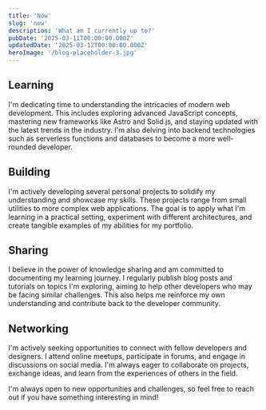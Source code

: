 ```yaml
---
title: 'Now'
slug: 'now'
description: 'What am I currently up to?'
pubDate: '2025-03-11T00:00:00.000Z'
updatedDate: '2025-03-12T00:00:00.000Z'
heroImage: '/blog-placeholder-3.jpg'
---
```


## Learning

I'm dedicating time to understanding the intricacies of modern web development. This includes exploring advanced JavaScript concepts, mastering new frameworks like Astro and Solid.js, and staying updated with the latest trends in the industry. I'm also delving into backend technologies such as serverless functions and databases to become a more well-rounded developer.

## Building

I'm actively developing several personal projects to solidify my understanding and showcase my skills. These projects range from small utilities to more complex web applications. The goal is to apply what I'm learning in a practical setting, experiment with different architectures, and create tangible examples of my abilities for my portfolio.

## Sharing

I believe in the power of knowledge sharing and am committed to documenting my learning journey. I regularly publish blog posts and tutorials on topics I'm exploring, aiming to help other developers who may be facing similar challenges. This also helps me reinforce my own understanding and contribute back to the developer community.

## Networking

I'm actively seeking opportunities to connect with fellow developers and designers. I attend online meetups, participate in forums, and engage in discussions on social media. I'm always eager to collaborate on projects, exchange ideas, and learn from the experiences of others in the field.

I'm always open to new opportunities and challenges, so feel free to reach out if you have something interesting in mind!
